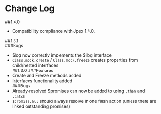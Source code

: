 Change Log
==========
##1.4.0  
- Compatibility compliance with Jpex 1.4.0.

##1.3.1  
###Bugs  
- $log now correctly implements the $ilog interface  
- `Class.mock.create` / `Class.mock.freeze` creates properties from child/nested interfaces  
##1.3.0
###Features
- Create and Freeze methods added
- Interfaces functionality added  
###Bugs
- Already-resolved $promises can now be added to using `.then` and `.catch`
- `$promise.all` should always resolve in one flush action (unless there are linked outstanding promises)
